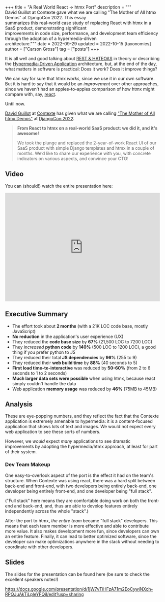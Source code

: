 +++
title = "A Real World React -> htmx Port"
description = """\
  David Guillot at Contexte gave what we are calling "The Mother of All htmx Demos" at DjangoCon 2022. This essay \
  summarizes this real-world case study of replacing React with htmx in a SaaS product, demonstrating significant \
  improvements in code size, performance, and development team efficiency through the adoption of a hypermedia-driven \
  architecture."""
date = 2022-09-29
updated = 2022-10-15
[taxonomies]
author = ["Carson Gross"]
tag = ["posts"]
+++

It is all well and good talking about [REST & HATEOAS](@/essays/hateoas.md) in theory or describing the
[Hypermedia-Driven Application](@/essays/hypermedia-driven-applications.md) architecture, but, at the end of the day, what 
matters in software is practical: Does it work?  Does it improve things?

We can say for sure that htmx _works_, since we use it in our own software.  But it is hard to say that it would be
an _improvement_ over other approaches, since we haven't had an apples-to-apples comparison of how htmx might compare with,
say, [react](https://reactjs.org/).

Until now.

[David Guillot](https://github.com/David-Guillot) at [Contexte](https://www.contexte.com/) has given what we are calling 
["The Mother of All htmx Demos"](https://en.wikipedia.org/wiki/The_Mother_of_All_Demos) at
[DjangoCon 2022](https://pretalx.evolutio.pt/djangocon-europe-2022/talk/MZWJEA/):

> **From React to htmx on a real-world SaaS product: we did it, and it's awesome!**
> 
> We took the plunge and replaced the 2-year-of-work React UI of our SaaS product with simple Django templates and htmx 
> in a couple of months. We’d like to share our experience with you, with concrete indicators on various aspects, and 
> convince your CTO!

## Video

You can (should!) watch the entire presentation here:

<iframe style="max-width: 100%" width="618" height="352" src="https://www.youtube.com/embed/3GObi93tjZI" title="DjangoCon 2022 | From React to htmx on a real-world SaaS product: we did it, and it's awesome!" frameborder="0" allow="accelerometer; autoplay; clipboard-write; encrypted-media; gyroscope; picture-in-picture" allowfullscreen></iframe>

## Executive Summary

* The effort took about **2 months** (with a 21K LOC code base, mostly JavaScript)
* **No reduction** in the application's user experience (UX)
* They reduced the **code base size** by **67%** (21,500 LOC to 7200 LOC)
* They _increased_ **python code** by **140%** (500 LOC to 1200 LOC), a good thing if you prefer python to JS
* They reduced their total **JS dependencies** by **96%** (255 to 9)
* They reduced their **web build time** by **88%** (40 seconds to 5)
* **First load time-to-interactive** was reduced by **50-60%** (from 2 to 6 seconds to 1 to 2 seconds)
* **Much larger data sets were possible** when using htmx, because react simply couldn't handle the data
* Web application **memory usage** was reduced by **46%** (75MB to 45MB)

## Analysis

These are eye-popping numbers, and they reflect the fact that the Contexte application is extremely amenable to 
hypermedia: it is a content-focused application that shows lots of text and images.  We would not expect every 
web application to see these sorts of numbers.  

However, we _would_ expect _many_ applications to see dramatic improvements by adopting the hypermedia/htmx approach, at
least for part of their system.

### Dev Team Makeup

One easy-to-overlook aspect of the port is the effect it had on the team's structure.  When Contexte was using react,
there was a hard split between back-end and front-end, with two developers being entirely back-end, one developer being
entirely front-end, and one developer being "full stack".  

("Full stack" here means they are comfortable doing work on both the front-end and back-end, and, thus are able to 
develop features entirely independently across the whole "stack".)

After the port to htmx, *the entire team* became "full stack" developers.  This means that each team member is more 
effective and able to contribute more value.  It also makes development more fun, since developers can own an entire
feature.  Finally, it can lead to better optimized software, since the developer can make optimizations anywhere in
the stack without needing to coordinate with other developers.

## Slides

The slides for the presentation can be found here (be sure to check the excellent speakers notes!)

<https://docs.google.com/presentation/d/1jW7vTiHFzA71m2EoCywjNXch-RPQJuAkTiLpleYFQjI/edit?usp=sharing>
